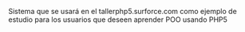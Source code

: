 Sistema que se usará en el tallerphp5.surforce.com como ejemplo de estudio para los usuarios que deseen aprender POO usando PHP5